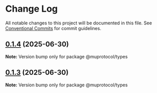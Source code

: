 # Change Log

All notable changes to this project will be documented in this file.
See [Conventional Commits](https://conventionalcommits.org) for commit guidelines.

## [0.1.4](https://github.com/muplab/mup-sdk/compare/v0.1.3...v0.1.4) (2025-06-30)

**Note:** Version bump only for package @muprotocol/types





## [0.1.3](https://github.com/muplab/mup-client/compare/v0.1.2...v0.1.3) (2025-06-30)

**Note:** Version bump only for package @muprotocol/types

